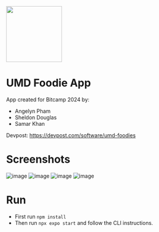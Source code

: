 <img src="https://github.com/sheldoug/umd_foodie_app/assets/48613444/d0d2ab89-d10c-4f24-ba5a-f17c834b34fd" width="150"/>

# UMD Foodie App
App created for Bitcamp 2024 by:
- Angelyn Pham
- Sheldon Douglas
- Samar Khan

Devpost: https://devpost.com/software/umd-foodies

# Screenshots

![image](https://github.com/sheldoug/umd_foodie_app/assets/48613444/cc4d297d-0cc6-4199-9ab5-774c4077f9e8)
![image](https://github.com/sheldoug/umd_foodie_app/assets/48613444/f8975a54-9e38-4fd9-a13a-256da220f93b)
![image](https://github.com/sheldoug/umd_foodie_app/assets/48613444/950d345f-b92a-47a9-b70a-3a13699c8452)
![image](https://github.com/sheldoug/umd_foodie_app/assets/48613444/2f3ed9ad-8f05-438d-8f31-d0d8a2a8d142)


# Run

- First run ```npm install```
- Then run ```npx expo start``` and follow the CLI instructions.
